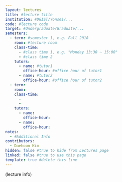 ```yaml
---
layout: lectures 
title: #lecture title
institution: #DGIST/Yonsei/...
code: #lecture code
target: #Undergraduate/Graduate/...
semesters:
  - term: #semester 1, e.g. Fall 2018
    room: #lecture room
    class-time:
      - #class time 1, e.g. "Monday 13:30 ~ 15:00"
      - #class time 2
    tutors:
      - name: #tutor1
        office-hour: #office hour of tutor1
      - name: #tutor2
        office-hour: #office hour of tutor2
  - term: 
    room: 
    class-time:
      - 
      - 
    tutors:
      - name: 
        office-hour: 
      - name: 
        office-hour: 
notes:
  - #Additional Info
contributors:
  - Daehoon Kim
hidden: false #true to hide from Lectures page
linked: false #true to use this page
template: true #delete this line
---
```


(lecture info)